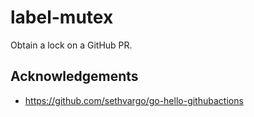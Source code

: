 # label-mutex

Obtain a lock on a GitHub PR.

## Acknowledgements

* https://github.com/sethvargo/go-hello-githubactions